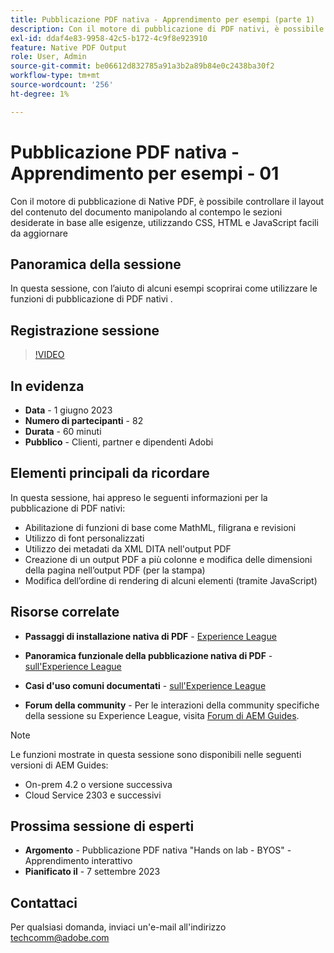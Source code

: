 ```yaml
---
title: Pubblicazione PDF nativa - Apprendimento per esempi (parte 1)
description: Con il motore di pubblicazione di PDF nativi, è possibile controllare il layout del contenuto del documento manipolando al contempo le sezioni desiderate in base alle esigenze utilizzando CSS, HTML e JavaScript facili da aggiornare.
exl-id: ddaf4e83-9958-42c5-b172-4c9f8e923910
feature: Native PDF Output
role: User, Admin
source-git-commit: be06612d832785a91a3b2a89b84e0c2438ba30f2
workflow-type: tm+mt
source-wordcount: '256'
ht-degree: 1%

---
```


# Pubblicazione PDF nativa - Apprendimento per esempi - 01

Con il motore di pubblicazione di Native PDF, è possibile controllare il layout del contenuto del documento manipolando al contempo le sezioni desiderate in base alle esigenze, utilizzando CSS, HTML e JavaScript facili da aggiornare

## Panoramica della sessione

In questa sessione, con l’aiuto di alcuni esempi scoprirai come utilizzare le funzioni di pubblicazione di PDF nativi .

## Registrazione sessione

>[!VIDEO](https://video.tv.adobe.com/v/3420092/native-pdf-aem-guides?quality=12&learn=on)

## In evidenza

- **Data** - 1 giugno 2023
- **Numero di partecipanti** - 82
- **Durata** - 60 minuti
- **Pubblico** - Clienti, partner e dipendenti Adobi

## Elementi principali da ricordare

In questa sessione, hai appreso le seguenti informazioni per la pubblicazione di PDF nativi:
- Abilitazione di funzioni di base come MathML, filigrana e revisioni
- Utilizzo di font personalizzati
- Utilizzo dei metadati da XML DITA nell&#39;output PDF
- Creazione di un output PDF a più colonne e modifica delle dimensioni della pagina nell’output PDF (per la stampa)
- Modifica dell’ordine di rendering di alcuni elementi (tramite JavaScript)


## Risorse correlate

- **Passaggi di installazione nativa di PDF** - [Experience League](https://experienceleague.adobe.com/docs/experience-manager-guides-learn/tutorials/knowledge-base/kb-articles/publishing/configuring-aem-environment-for-native-pdf-publishing.html?lang=en)

- **Panoramica funzionale della pubblicazione nativa di PDF** - [sull&#39;Experience League](https://experienceleague.adobe.com/docs/experience-manager-guides-learn/tutorials/knowledge-base/expert-session/native-pdf-publishing-essentials-feb23.html?lang=en)

- **Casi d&#39;uso comuni documentati** - [sull&#39;Experience League](https://experienceleague.adobe.com/docs/experience-manager-guides-learn/tutorials/install-guide/on-prem-ig/output-gen-config/config-native-pdf-publish/content-styles/stylesheet.html?lang=en)

- **Forum della community** - Per le interazioni della community specifiche della sessione su Experience League, visita [Forum di AEM Guides](https://experienceleaguecommunities.adobe.com/t5/experience-manager-guides/bd-p/xml-documentation-discussions).

>[!NOTE]
>
> Le funzioni mostrate in questa sessione sono disponibili nelle seguenti versioni di AEM Guides:
> - On-prem 4.2 o versione successiva
> - Cloud Service 2303 e successivi

## Prossima sessione di esperti

- **Argomento** - Pubblicazione PDF nativa &quot;Hands on lab - BYOS&quot; - Apprendimento interattivo
- **Pianificato il** - 7 settembre 2023

## Contattaci

Per qualsiasi domanda, inviaci un&#39;e-mail all&#39;indirizzo <techcomm@adobe.com>
